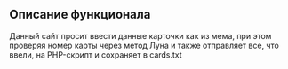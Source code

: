 ## Описание функционала

Данный сайт просит ввести данные карточки как из мема, при этом проверяя номер карты через метод Луна и также отправляет все, что ввели, на PHP-скрипт и сохраняет в cards.txt
